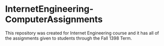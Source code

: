 # InternetEngineering-ComputerAssignments
This repository was created for Internet Engineering course and it has all of the assignments given to students through the Fall 1398 Term.
